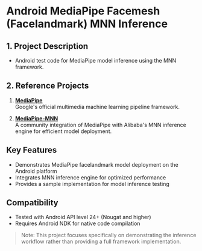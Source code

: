 # Android MediaPipe Facemesh (Facelandmark) MNN Inference

## 1. Project Description
- Android test code for MediaPipe model inference using the MNN framework.

## 2. Reference Projects
1. **[MediaPipe](https://github.com/google/mediapipe)**  
   Google's official multimedia machine learning pipeline framework.

2. **[MediaPipe-MNN](https://github.com/MirrorYuChen/Mediapipe-MNN)**  
   A community integration of MediaPipe with Alibaba's MNN inference engine for efficient model deployment.

## Key Features
- Demonstrates MediaPipe facelandmark model deployment on the Android platform
- Integrates MNN inference engine for optimized performance
- Provides a sample implementation for model inference testing

## Compatibility
- Tested with Android API level 24+ (Nougat and higher)
- Requires Android NDK for native code compilation

> Note: This project focuses specifically on demonstrating the inference workflow rather than providing a full framework implementation.
